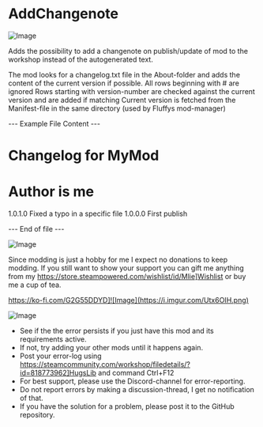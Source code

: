 # AddChangenote

![Image](https://i.imgur.com/buuPQel.png)


Adds the possibility to add a changenote on publish/update of mod to the workshop instead of the autogenerated text.
  
The mod looks for a changelog.txt file in the About-folder and adds the content of the current version if possible.
All rows beginning with # are ignored
Rows starting with version-number are checked against the current version and are added if matching
Current version is fetched from the Manifest-file in the same directory (used by Fluffys mod-manager)

--- Example File Content ---
# Changelog for MyMod
# Author is me

1.0.1.0 Fixed a typo in a specific file
1.0.0.0 First publish

--- End of file ---

![Image](https://i.imgur.com/O0IIlYj.png)

Since modding is just a hobby for me I expect no donations to keep modding. If you still want to show your support you can gift me anything from my https://store.steampowered.com/wishlist/id/Mlie]Wishlist or buy me a cup of tea.

https://ko-fi.com/G2G55DDYD]![Image](https://i.imgur.com/Utx6OIH.png)


![Image](https://i.imgur.com/PwoNOj4.png)



-  See if the the error persists if you just have this mod and its requirements active.
-  If not, try adding your other mods until it happens again.
-  Post your error-log using https://steamcommunity.com/workshop/filedetails/?id=818773962]HugsLib and command Ctrl+F12
-  For best support, please use the Discord-channel for error-reporting.
-  Do not report errors by making a discussion-thread, I get no notification of that.
-  If you have the solution for a problem, please post it to the GitHub repository.




